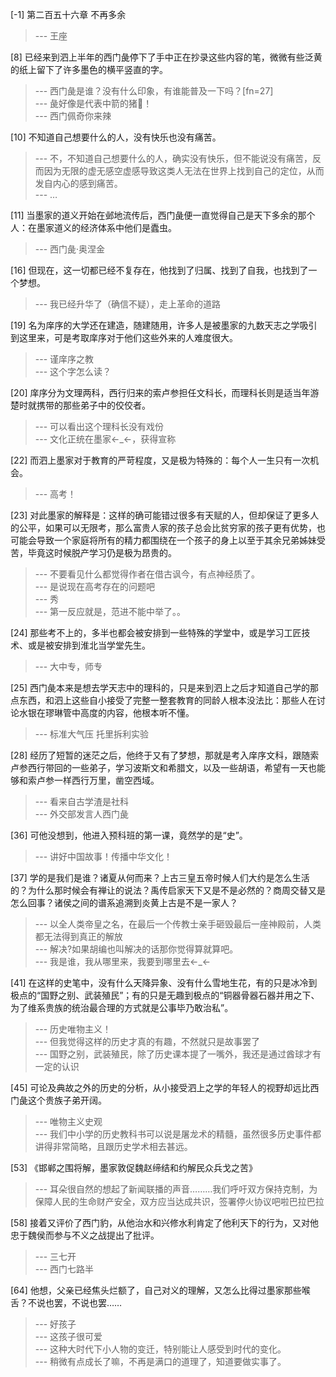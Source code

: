 
[-1] 第二百五十六章 不再多余
>--- 王座<br>

[8] 已经来到泗上半年的西门彘停下了手中正在抄录这些内容的笔，微微有些泛黄的纸上留下了许多墨色的横平竖直的字。
>--- 西门彘是谁？没有什么印象，有谁能普及一下吗？[fn=27]<br>
>--- 彘好像是代表中箭的猪🐷！<br>
>--- 西门佩奇你来辣<br>

[10] 不知道自己想要什么的人，没有快乐也没有痛苦。
>--- 不，不知道自己想要什么的人，确实没有快乐，但不能说没有痛苦，反而因为无限的虚无感空虚感导致这类人无法在世界上找到自己的定位，从而发自内心的感到痛苦。<br>
>--- …<br>

[11] 当墨家的道义开始在邺地流传后，西门彘便一直觉得自己是天下多余的那个人：在墨家道义的经济体系中他们是蠹虫。
>--- 西门彘·奥涅金<br>

[16] 但现在，这一切都已经不复存在，他找到了归属、找到了自我，也找到了一个梦想。
>--- 我已经升华了（确信不疑），走上革命的道路<br>

[19] 名为庠序的大学还在建造，随建随用，许多人是被墨家的九数天志之学吸引到这里来，可是考取庠序对于他们这些外来的人难度很大。
>--- 谨庠序之教<br>
>--- 这个字怎么读？<br>

[20] 庠序分为文理两科，西行归来的索卢参担任文科长，而理科长则是适当年游楚时就携带的那些弟子中的佼佼者。
>--- 可以看出这个理科长没有戏份<br>
>--- 文化正统在墨家←_←，获得宣称<br>

[22] 而泗上墨家对于教育的严苛程度，又是极为特殊的：每个人一生只有一次机会。
>--- 高考！<br>

[23] 对此墨家的解释是：这样的确可能错过很多有天赋的人，但却保证了更多人的公平，如果可以无限考，那么富贵人家的孩子总会比贫穷家的孩子更有优势，也可能会导致一个家庭将所有的精力都围绕在一个孩子的身上以至于其余兄弟姊妹受苦，毕竟这时候脱产学习仍是极为昂贵的。
>--- 不要看见什么都觉得作者在借古讽今，有点神经质了。<br>
>--- 是说现在高考存在的问题吧<br>
>--- 秀<br>
>--- 第一反应就是，范进不能中举了。。<br>

[24] 那些考不上的，多半也都会被安排到一些特殊的学堂中，或是学习工匠技术、或是被安排到淮北当学堂先生。
>--- 大中专，师专<br>

[25] 西门彘本来是想去学天志中的理科的，只是来到泗上之后才知道自己学的那点东西，和泗上这些自小接受了完整一整套教育的同龄人根本没法比：那些人在讨论水银在璆琳管中高度的内容，他根本听不懂。
>--- 标准大气压 托里拆利实验<br>

[28] 经历了短暂的迷茫之后，他终于又有了梦想，那就是考入庠序文科，跟随索卢参西行带回的一些弟子，学习波斯文和希腊文，以及一些胡语，希望有一天也能够和索卢参一样西行万里，凿空西域。
>--- 看来自古学渣是社科<br>
>--- 外交部发言人西门彘<br>

[36] 可他没想到，他进入预科班的第一课，竟然学的是“史”。
>--- 讲好中国故事！传播中华文化！<br>

[37] 学的是我们是谁？诸夏从何而来？上古三皇五帝时候人们大约是怎么生活的？为什么那时候会有禅让的说法？禹传启家天下又是不是必然的？商周交替又是怎么回事？诸侯之间的谱系追溯到炎黄上古是不是一家人？
>--- 以全人类帝皇之名，在最后一个传教士亲手砸毁最后一座神殿前，人类都无法得到真正的解放<br>
>--- 解决?如果胡编也叫解决的话那你觉得算就算吧。<br>
>--- 我是谁，我从哪里来，我要到哪里去←_←<br>

[41] 在这样的史笔中，没有什么天降异象、没有什么雪地生花，有的只是冰冷到极点的“国野之别、武装殖民”；有的只是无趣到极点的“铜器骨器石器并用之下、为了维系贵族的统治最合理的方式就是公事毕乃敢治私”。
>--- 历史唯物主义！<br>
>--- 但我觉得这样的历史才真的有趣，不然就只是故事罢了<br>
>--- 国野之别，武装殖民，除了历史课本提了一嘴外，我还是通过酋球才有一定的认识<br>

[45] 可论及典故之外的历史的分析，从小接受泗上之学的年轻人的视野却远比西门彘这个贵族子弟开阔。
>--- 唯物主义史观<br>
>--- 我们中小学的历史教科书可以说是屠龙术的精髓，虽然很多历史事件都讲得非常简略，且跟历史学术相去甚远。<br>

[53] 《邯郸之围将解，墨家敦促魏赵缔结和约解民众兵戈之苦》
>--- 耳朵很自然的想起了新闻联播的声音………我们呼吁双方保持克制，为保障人民的生命财产安全，双方应当达成共识，签署停火协议吧啦巴拉巴拉<br>

[58] 接着又评价了西门豹，从他治水和兴修水利肯定了他利天下的行为，又对他忠于魏侯而参与不义之战提出了批评。
>--- 三七开<br>
>--- 西门七路半<br>

[64] 他想，父亲已经焦头烂额了，自己对义的理解，又怎么比得过墨家那些喉舌？不说也罢，不说也罢……
>--- 好孩子<br>
>--- 这孩子很可爱<br>
>--- 这种大时代下小人物的变迁，特别能让人感受到时代的变化。<br>
>--- 稍微有点成长了嘛，不再是满口的道理了，知道要做实事了。<br>
